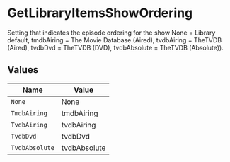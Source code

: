 # GetLibraryItemsShowOrdering

Setting that indicates the episode ordering for the show
None = Library default,
tmdbAiring = The Movie Database (Aired),
tvdbAiring = TheTVDB (Aired),
tvdbDvd = TheTVDB (DVD),
tvdbAbsolute = TheTVDB (Absolute)).



## Values

| Name           | Value          |
| -------------- | -------------- |
| `None`         | None           |
| `TmdbAiring`   | tmdbAiring     |
| `TvdbAiring`   | tvdbAiring     |
| `TvdbDvd`      | tvdbDvd        |
| `TvdbAbsolute` | tvdbAbsolute   |